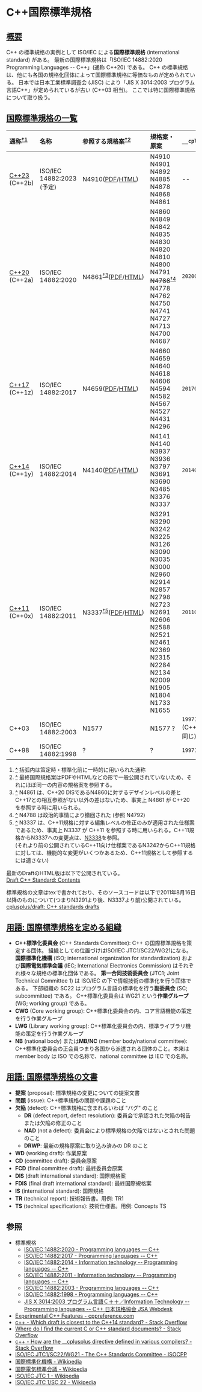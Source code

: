 # C++国際標準規格

## <a href="#summary" id="summary">概要</a>

C++ の標準規格の実例として ISO/IEC による**国際標準規格** (international standard) がある。
最新の国際標準規格は「ISO/IEC 14882:2020 Programming Languages -- C++」(通称 C++20) である。
C++ の標準規格は、他にも各国の規格化団体によって国際標準規格に等価なものが定められている。
日本では日本工業標準調査会 (JISC) により「JIS X 3014:2003 プログラム言語C++」が定められているが古い (C++03 相当)。
ここでは特に国際標準規格について取り扱う。

## <a href="#list-of-iso-cpp" id="list-of-iso-cpp">国際標準規格の一覧</a>

| 通称<sup><a href="#note-t1-1" id="note_ref-t1-1">†1</a></sup> | 名称 | 参照する規格案<sup><a href="#note-t1-2" id="note_ref-t1-2">†2</a></sup> | 規格案・原案 | `__cplusplus` |
|:--|:--|:--|:--|:--|
| [C++23](lang/cpp23.md) (C++2b) | ISO/IEC 14882:2023 (予定) | N4910([PDF](http://open-std.org/jtc1/sc22/wg21/docs/papers/2022/n4910.pdf)/[HTML](https://timsong-cpp.github.io/cppwp/)) | N4910 N4901 N4892 N4885 N4878<br/>N4868 N4861 | -- |
| [C++20](lang/cpp20.md) (C++2a) | ISO/IEC 14882:2020 | N4861<sup><a href="#note-t1-3" id="note_ref-t1-3">†3</a></sup>([PDF](http://www.open-std.org/jtc1/sc22/wg21/docs/papers/2020/n4861.pdf)/[HTML](https://timsong-cpp.github.io/cppwp/n4861/)) | N4860 N4849 N4842 N4835 N4830<br/>N4820 N4810 N4800 N4791 <del>N4788</del><sup><a href="#note-t1-4" id="note_ref-t1-4">†4</a></sup><br/>N4778 N4762 N4750 N4741 N4727<br/>N4713 N4700 N4687 | `202002L` |
| [C++17](lang/cpp17.md) (C++1z) | ISO/IEC 14882:2017 | N4659([PDF](http://www.open-std.org/jtc1/sc22/wg21/docs/papers/2017/n4659.pdf)/[HTML](https://timsong-cpp.github.io/cppwp/n4659/)) | N4660 N4659 N4640 N4618 N4606<br/>N4594 N4582 N4567 N4527 N4431<br/>N4296 | `201703L` |
| [C++14](lang/cpp14.md) (C++1y) | ISO/IEC 14882:2014 | N4140([PDF](https://github.com/cplusplus/draft/blob/master/papers/n4140.pdf?raw=true)/[HTML](https://timsong-cpp.github.io/cppwp/n4140/)) | N4141 N4140 N3937 N3936 N3797<br/>N3691 N3690 N3485 N3376 N3337 | `201402L` |
| [C++11](lang/cpp11.md) (C++0x) | ISO/IEC 14882:2011 | N3337<sup><a href="#note-t1-5" id="note_ref-t1-5">†5</a></sup>([PDF](https://wg21.link/std11)/[HTML](https://timsong-cpp.github.io/cppwp/n3337/)) | N3291 N3290 N3242 N3225 N3126<br/>N3090 N3035 N3000 N2960 N2914<br/>N2857 N2798 N2723 N2691 N2606<br/>N2588 N2521 N2461 N2369 N2315<br/>N2284 N2134 N2009 N1905 N1804<br/>N1733 N1655 | `201103L` |
| C++03 | ISO/IEC 14882:2003 | N1577 | N1577 ? | `199711L`<br/>(C++98 と同じ) |
| C++98 | ISO/IEC 14882:1998 | ? | ? | `199711L` |

1. <a href="#note_ref-t1-1" id="note-t1-1">**^**</a> 括弧内は策定時・標準化前に一時的に用いられた通称
2. <a href="#note_ref-t1-2" id="note-t1-2">**^**</a> 最終国際規格案はPDFやHTMLなどの形で一般公開されていないため、それにほぼ同一の内容の規格案を参照する。
3. <a href="#note_ref-t1-3" id="note-t1-3">**^**</a> N4861 は、C++20 DISであるN4860に対するデザインレベルの差とC++17との相互参照がない以外の差はないため、事実上 N4861 が C++20 を参照する時に用いられる。
4. <a href="#note_ref-t1-4" id="note-t1-4">**^**</a> N4788 は政治的事情により撤回された (参照 N4792)
5. <a href="#note_ref-t1-5" id="note-t1-5">**^**</a> N3337 は、C++11規格に対する編集レベルの修正のみが適用された仕様案であるため、事実上 N3337 が C++11 を参照する時に用いられる。C++11規格からN3337への変更点は、[N3338](http://www.open-std.org/jtc1/sc22/wg21/docs/papers/2012/n3338.html)を参照。  
(それより前の公開されているC++11向け仕様案であるN3242からC++11規格に対しては、機能的な変更がいくつかあるため、C++11規格として参照するには適さない)

最新のDraftのHTML版は以下で公開されている。  
[Draft C++ Standard: Contents](https://timsong-cpp.github.io/cppwp/)

標準規格の文章はtexで書かれており、そのソースコードは以下で2011年8月16日以降のものについて(つまりN3291より後、N3337より前)公開されている。  
[cplusplus/draft: C++ standards drafts](https://github.com/cplusplus/draft)

## <a href="#iso-cpp-committee" id="iso-cpp-committee">用語: 国際標準規格を定める組織</a>

- **C++標準化委員会** (C++ Standards Committee): C++ の国際標準規格を策定する団体。
  組織としての位置づけはISO/IEC JTC1/SC22/WG21になる。
  **国際標準化機構** (ISO; international organization for standardization) および**国際電気標準会議** (IEC; International Electronics Commission) はそれぞれ様々な規格の標準化団体である。
  **第一合同技術委員会** (JTC1; Joint Technical Committee 1) は ISO/IEC の下で情報技術の標準化を行う団体である。
  下部組織の SC22 はプログラム言語の標準化を行う**副委員会** (SC; subcommittee) である。
  C++標準化委員会は WG21 という**作業グループ** (WG; working group) である。
- **CWG** (Core working group): C++標準化委員会の内、コア言語機能の策定を行う作業グループ
- **LWG** (Library working group): C++標準化委員会の内、標準ライブラリ機能の策定を行う作業グループ
- **NB** (national body) または**MB/NC** (member body/national committee): C++標準化委員会の正会員つまり各国から派遣される団体のこと。本来は member body は ISO での名称で、national committee は IEC での名称。

## <a href="#iso-cpp-documents" id="iso-cpp-documents">用語: 国際標準規格の文書</a>

- **提案** (proposal): 標準規格の変更についての提案文書
- **問題** (issue): C++標準規格の問題や課題のこと
- **欠陥** (defect): C++標準規格に含まれるいわば "バグ" のこと
    - **DR** (defect report, defect resolution): 委員会で承認された欠陥の報告または欠陥の修正のこと
    - **NAD** (not a defect): 委員会により標準規格の欠陥ではないとされた問題のこと
    - **DRWP**: 最新の規格原案に取り込み済みの DR のこと
- **WD** (working draft): 作業原案
- **CD** (committee draft): 委員会原案
- **FCD** (final committee draft): 最終委員会原案
- **DIS** (draft international standard): 国際規格案
- **FDIS** (final draft international standard): 最終国際規格案
- **IS** (international standard): 国際規格
- **TR** (technical report): 技術報告書。用例: TR1
- **TS** (technical specifications): 技術仕様書。用例: Concepts TS

## 参照

- 標準規格
    - [ISO/IEC 14882:2020 - Programming languages — C++](https://www.iso.org/standard/79358.html)
    - [ISO/IEC 14882:2017 - Programming languages -- C++](https://www.iso.org/standard/68564.html)
    - [ISO/IEC 14882:2014 - Information technology -- Programming languages -- C++](https://www.iso.org/standard/64029.html)
    - [ISO/IEC 14882:2011 - Information technology -- Programming languages -- C++](https://www.iso.org/standard/50372.html)
    - [ISO/IEC 14882:2003 - Programming languages -- C++](https://www.iso.org/standard/38110.html)
    - [ISO/IEC 14882:1998 - Programming languages -- C++](https://www.iso.org/standard/25845.html)
    - [JIS X 3014:2003 プログラム言語Ｃ＋＋／Information Technology -- Programming languages -- C++ 日本規格協会 JSA Webdesk](https://webdesk.jsa.or.jp/books/W11M0090/index/?bunsyo_id=JIS%20X%203014:2003)
- [Experimental C++ Features - cppreference.com](http://en.cppreference.com/w/cpp/experimental)
- [c++ - Which draft is closest to the C++14 standard? - Stack Overflow](https://stackoverflow.com/questions/29115656/which-draft-is-closest-to-the-c14-standard)
- [Where do I find the current C or C++ standard documents? - Stack Overflow](https://stackoverflow.com/questions/81656/where-do-i-find-the-current-c-or-c-standard-documents)
- [c++ - How are the __cplusplus directive defined in various compilers? - Stack Overflow](https://stackoverflow.com/questions/11053960/how-are-the-cplusplus-directive-defined-in-various-compilers)
- [ISO/IEC JTC1/SC22/WG21 - The C++ Standards Committee - ISOCPP](http://www.open-std.org/jtc1/sc22/wg21/)
- [国際標準化機構 - Wikipedia](https://ja.wikipedia.org/wiki/%E5%9B%BD%E9%9A%9B%E6%A8%99%E6%BA%96%E5%8C%96%E6%A9%9F%E6%A7%8B)
- [国際電気標準会議 - Wikipedia](https://ja.wikipedia.org/wiki/%E5%9B%BD%E9%9A%9B%E9%9B%BB%E6%B0%97%E6%A8%99%E6%BA%96%E4%BC%9A%E8%AD%B0)
- [ISO/IEC JTC 1 - Wikipedia](https://ja.wikipedia.org/wiki/ISO/IEC_JTC_1)
- [ISO/IEC JTC 1/SC 22 - Wikipedia](https://ja.wikipedia.org/wiki/ISO/IEC_JTC_1/SC_22)

